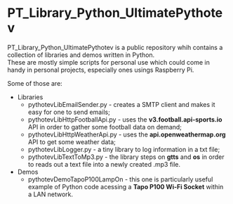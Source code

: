 # PT_Library_Python_UltimatePythotev
PT_Library_Python_UltimatePythotev is a public repository whih contains a collection of libraries and demos written in Python.  
These are mostly simple scripts for personal use which could come in handy in personal projects, especially ones usings Raspberry Pi.

Some of those are:
- Libraries
	- pythotevLibEmailSender.py - creates a SMTP client and makes it easy for one to send emails;
	- pythotevLibHttpFootballApi.py - uses the **v3.football.api-sports.io** API in order to gather some football data on demand;
	- pythotevLibHttpWeatherApi.py - uses the **api.openweathermap.org** API to get some weather data;
	- pythotevLibLogger.py - a tiny library to log information in a txt file;
	- pythotevLibTextToMp3.py - the library steps on **gtts** and **os** in order to reads out a text file into a newly created .mp3 file.
- Demos
	- pythotevDemoTapoP100LampOn - this one is particularly useful example of Python code acessing a **Tapo P100 Wi-Fi Socket** within a LAN network.